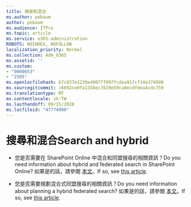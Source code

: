 ```yaml
---
title: 搜尋和混合
ms.author: pebaum
author: pebaum
ms.audience: ITPro
ms.topic: article
ms.service: o365-administration
ROBOTS: NOINDEX, NOFOLLOW
localization_priority: Normal
ms.collection: Adm_O365
ms.assetid: ''
ms.custom:
- "9000653"
- "2505"
ms.openlocfilehash: b7c837e1230e40077f997fcdea91fcf14e374998
ms.sourcegitcommit: c6692ce0fa1358ec3529e59ca0ecdfdea4cdc759
ms.translationtype: MT
ms.contentlocale: zh-TW
ms.lasthandoff: 09/15/2020
ms.locfileid: "47774090"
---
```

# <a name="search-and-hybrid"></a><span data-ttu-id="e5762-102">搜尋和混合</span><span class="sxs-lookup"><span data-stu-id="e5762-102">Search and hybrid</span></span>

- <span data-ttu-id="e5762-103">您是否需要在 SharePoint Online 中混合和同盟搜尋的相關資訊？</span><span class="sxs-lookup"><span data-stu-id="e5762-103">Do you need information about hybrid and federated search in SharePoint Online?</span></span> <span data-ttu-id="e5762-104">如果是的話，請參閱 [本文](https://docs.microsoft.com/sharepoint/hybrid/hybrid-search-in-sharepoint)。</span><span class="sxs-lookup"><span data-stu-id="e5762-104">If so, see [this article](https://docs.microsoft.com/sharepoint/hybrid/hybrid-search-in-sharepoint).</span></span>

- <span data-ttu-id="e5762-105">您是否需要規劃混合式同盟搜尋的相關資訊？</span><span class="sxs-lookup"><span data-stu-id="e5762-105">Do you need information about planning a hybrid federated search?</span></span>  <span data-ttu-id="e5762-106">如果是的話，請參閱 [本文](https://docs.microsoft.com/sharepoint/hybrid/plan-hybrid-federated-search)。</span><span class="sxs-lookup"><span data-stu-id="e5762-106">If so, see [this article](https://docs.microsoft.com/sharepoint/hybrid/plan-hybrid-federated-search).</span></span>



